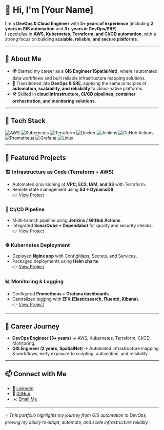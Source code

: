 # 👋 Hi, I'm [Your Name]

I'm a **DevOps & Cloud Engineer** with **5+ years of experience** (including **2 years in GIS automation** and **3+ years in DevOps/SRE**).  
I specialize in **AWS, Kubernetes, Terraform, and CI/CD automation**, with a strong focus on building **scalable, reliable, and secure platforms**.  

---

## 🔹 About Me
- 🌍 Started my career as a **GIS Engineer (SpatialNet)**, where I automated data workflows and built reliable infrastructure mapping solutions.  
- 🚀 Transitioned into **DevOps & SRE**, applying the same principles of **automation, scalability, and reliability** to cloud-native platforms.  
- 🛠️ Skilled in **cloud infrastructure, CI/CD pipelines, container orchestration, and monitoring solutions**.  

---

## 🔹 Tech Stack
![AWS](https://img.shields.io/badge/AWS-232F3E?style=for-the-badge&logo=amazon-aws&logoColor=white)
![Kubernetes](https://img.shields.io/badge/Kubernetes-326CE5?style=for-the-badge&logo=kubernetes&logoColor=white)
![Terraform](https://img.shields.io/badge/Terraform-7B42BC?style=for-the-badge&logo=terraform&logoColor=white)
![Docker](https://img.shields.io/badge/Docker-2496ED?style=for-the-badge&logo=docker&logoColor=white)
![Jenkins](https://img.shields.io/badge/Jenkins-D24939?style=for-the-badge&logo=jenkins&logoColor=white)
![GitHub Actions](https://img.shields.io/badge/GitHub_Actions-2088FF?style=for-the-badge&logo=github-actions&logoColor=white)
![Prometheus](https://img.shields.io/badge/Prometheus-E6522C?style=for-the-badge&logo=prometheus&logoColor=white)
![Grafana](https://img.shields.io/badge/Grafana-F46800?style=for-the-badge&logo=grafana&logoColor=white)
![Linux](https://img.shields.io/badge/Linux-FCC624?style=for-the-badge&logo=linux&logoColor=black)

---

## 🔹 Featured Projects
### 🏗️ Infrastructure as Code (Terraform + AWS)
- Automated provisioning of **VPC, EC2, IAM, and S3** with Terraform.  
- Remote state management using **S3 + DynamoDB**.  
👉 [View Project](./terraform-aws/)

### 🔄 CI/CD Pipeline
- Multi-branch pipeline using **Jenkins / GitHub Actions**.  
- Integrated **SonarQube + Dependabot** for quality and security checks.  
👉 [View Project](./cicd-pipeline/)

### ☸️ Kubernetes Deployment
- Deployed **Nginx app** with ConfigMaps, Secrets, and Services.  
- Packaged deployments using **Helm charts**.  
👉 [View Project](./kubernetes/)

### 📊 Monitoring & Logging
- Configured **Prometheus + Grafana dashboards**.  
- Centralized logging with **EFK (Elasticsearch, Fluentd, Kibana)**.  
👉 [View Project](./monitoring/)

---

## 🔹 Career Journey
- **DevOps Engineer (3+ years)** → AWS, Kubernetes, Terraform, CI/CD, Monitoring.  
- **GIS Engineer (2 years, SpatialNet)** → Automated infrastructure mapping & workflows, early exposure to scripting, automation, and reliability.  

---

## 📫 Connect with Me
- 💼 [LinkedIn](https://www.linkedin.com/in/your-profile)  
- 🐙 [GitHub](https://github.com/your-profile)  
- ✉️ [Email Me](mailto:your.email@example.com)  

---
⭐ *This portfolio highlights my journey from GIS automation to DevOps, proving my ability to adapt, automate, and scale infrastructure reliably.*  
